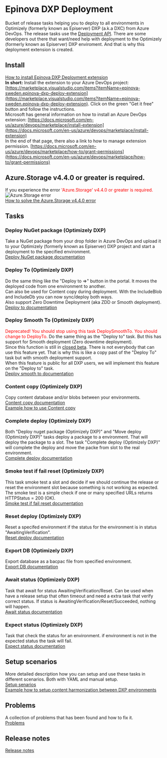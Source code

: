 # Epinova DXP Deployment
Bucket of release tasks helping you to deploy to all environments in Optimizely (formerly known as Episerver) DXP (a.k.a DXC) from Azure DevOps. The release tasks use the [Deployment API](https://world.episerver.com/digital-experience-cloud-service/deploying/episerver-digital-experience-cloud-deployment-api/). There are some developers out there that want/need help with deployment to the Optimizely (formerly known as Episerver) DXP enviroment. And that is why this deployment extension is created. 

## Install 
[How to install Epinova DXP Deployment extension](documentation/InstallDxpExtension.md)  
**In short:**
Install the extension to your Azure DevOps project: [https://marketplace.visualstudio.com/items?itemName=epinova-sweden.epinova-dxp-deploy-extension](https://marketplace.visualstudio.com/items?itemName=epinova-sweden.epinova-dxp-deploy-extension). Click on the green "Get it free" button and follow the instructions.  
Microsoft has general information on how to install an Azure DevOps extension:  [https://docs.microsoft.com/en-us/azure/devops/marketplace/install-extension](https://docs.microsoft.com/en-us/azure/devops/marketplace/install-extension)  
In the end of that page, there also a link to how to manage extension permission. [https://docs.microsoft.com/en-us/azure/devops/marketplace/how-to/grant-permissions](https://docs.microsoft.com/en-us/azure/devops/marketplace/how-to/grant-permissions)  

## Azure.Storage v4.4.0 or greater is required.
If you experience the error <span style="color:red">'Azure.Storage' v4.4.0 or greater is required.</span>![Azure.Storage error](documentation/Images/AzureStorageV440Error/AzureStorageV440Error.jpg)  
[How to solve the Azure.Storage v4.4.0 error](documentation/AzureStorage440Error.md)  


## Tasks ##

### Deploy NuGet package (Optimizely DXP) ###  
Take a NuGet package from your drop folder in Azure DevOps and upload it to your Optimizely (formerly known as Episerver) DXP project and start a deployment to the specified environment.  
[Deploy NuGet package documentation](documentation/DeployNugetPackage.md)  
  
### Deploy To (Optimizely DXP) ###
Do the same thing like the "Deploy to =>" button in the portal. It moves the deployed code from one environment to another.  
Can also be used for Content copy during deployment. With the IncludeBlob and IncludeDb you can now sync/deploy both ways.  
Also support Zero Downtime Deployment (aka ZDD or Smooth deployment).  
[Deploy to documentation](documentation/DeployTo.md)  

### Deploy Smooth To (Optimizely DXP) ###
<span style="color:red">Deprecated! You should stop using this task DeploySmoothTo. You should change to DeployTo.</span>
Do the same thing as the "Deploy to" task. But this has support for Smooth deployment (Zero downtime deployment).  
Since this function is still in [closed beta](https://world.episerver.com/service-and-product-lifecycles/#CloudServicesLifecycle). There is not everybody that can use this feature yet. That is why this is like a copy past of the "Deploy To" task but with smooth deployment support.  
When this feature is public for all DXP users, we will implement this feature on the "Deploy to" task.  
[Deploy smooth to documentation](documentation/DeploySmoothTo.md)  

### Content copy (Optimizely DXP) ###
Copy content database and/or blobs between your environments.  
[Content copy documentation](documentation/ContentCopy.md)  
[Example how to use Content copy](documentation/ContentHarmonization.md)  

### Complete deploy (Optimizely DXP) ###
Both "Deploy nuget package (Optimizely DXP)" and "Move deploy (Optimizely DXP)" tasks deploy a package to a environment. That will deploy the package to a slot. The task "Complete deploy (Optimizely DXP)" will complete the deploy and move the packe from slot to the real environment.  
[Complete deploy documentation](documentation/CompleteDeploy.md)

### Smoke test if fail reset (Optimizely DXP) ###
This task smoke test a slot and decide if we should continue the release or reset the environment slot because something is not working as expected. The smoke test is a simple check if one or many specified URLs returns HTTPStatus = 200 (OK).  
[Smoke test if fail reset documentation](documentation/SmokeTestIfFailReset.md)

### Reset deploy (Optimizely DXP) ###
Reset a specifed environment if the status for the environment is in status "AwaitingVerification".  
[Reset deploy documentation](documentation/ResetDeploy.md)

### Export DB (Optimizely DXP) ###
Export database as a bacpac file from specified environment.  
[Export DB documentation](documentation/ExportDb.md)  

### Await status (Optimizely DXP) ###
Task that await for status AwaitingVerification/Reset. Can be used when have a release setup that often timeout and need a extra task that verify correct status. If status is AwaitingVerification/Reset/Succeeded, nothing will happen.  
[Await status documentation](documentation/AwaitStatus.md)  

### Expect status (Optimizely DXP) ###
Task that check the status for an environment. if environment is not in the expected status the task will fail.  
[Expect status documentation](documentation/ExpectStatus.md)  

## Setup scenarios ##
More detailed description how you can setup and use these tasks in different scenarios. Both with YAML and manual setup.  
[Setup senarios](documentation/SetupScenarios.md)  
[Example how to setup content harmonization between DXP environments](documentation/ContentHarmonization.md)
  
## Problems ##
A collection of problems that has been found and how to fix it.  
[Problems](documentation/Problems.md)

## Release notes ##
[Release notes](src/ReleaseNotes.md)